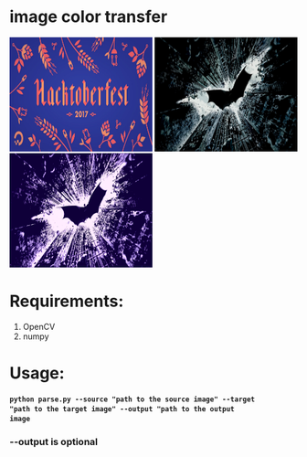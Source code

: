 # image color transfer

<img src="images/hack.jpg" width=250 height=200/> <img src="images/bat.jpg" width=250 height=200/> <img src="images/transfer.jpg" width=250 height=200/>

# Requirements:
1. OpenCV
2. numpy

# Usage:
<b><code>python parse.py --source "path to the source image" --target "path to the target image" --output "path to the output image</code></b>

### --output is optional
